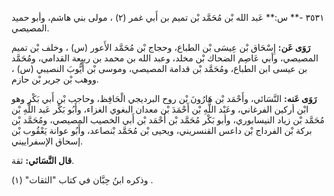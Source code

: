 ٣٥٣١ -** س:** عَبد الله بْن مُحَمَّد بْن تميم بن أَبي غمر (٢) ، مولى بني هاشم، وأبو حميد المصيصي.

**رَوَى عَن:** إِسْحَاق بْن عِيسَى بْن الطباع، وحجاج بْن مُحَمَّد الأَعور (س) ، وخلف بْن تميم المصيصي، وأبي عَاصِم الضحاك بْن مخلد، وعبد الله بن محمد بن ربيعة القدامي، ومُحَمَّد بن عيسى ابن الطباع، ومُحَمَّد بْن قدامة المصيصي، وموسى بْن أَيُّوبَ النصيبي (س) ، ووهب بْن جرير بْن حازم.

**رَوَى عَنه:** النَّسَائي، وأَحْمَد بْن هَارُونَ بْن روح البرديجي الْحَافِظ، وحاجب بْن أَبي بَكْر وهو ابْن أركين الفرغاني، وعَبْد اللَّهِ بْن أَحْمَدَ بْن معدان البغوي الغزاء، وأَبُو بَكْر عَبد اللَّهِ بْن مُحَمَّد بْن زياد النيسابوري، وأبو بَكْر مُحَمَّد بْن أَحْمَد بْن أَبي الخصيب المصيصي، ومُحَمَّد بْن بركة بْن الفرداج بْن داعس القنسريني، ويحيى بْن مُحَمَّد بْنصاعد، وأَبُو عوانة يَعْقُوب بْن إسحاق الإسفراييني.

**قال النَّسَائي:** ثقة.

وذكره ابنُ حِبَّان في كتاب "الثقات" (١) .